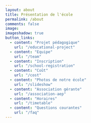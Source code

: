 ```yaml
---
layout: about
title: Présentation de l'école
permalink: /about
comments: false
image: 
imageshadow: true
button_links:
  - content: "Projet pédagogique"
    url: "/educational-project"
  - content: "Equipe"
    url: "/team"
  - content: "Inscription"
    url: "/school-registration"
  - content: "Coût"
    url: "/cost"
  - content: "Photos de notre école"
    url: "/slideshow"
  - content: "Association gérante"
    url: "/association-aep"
  - content: "Horaires"
    url: "/timetable"
  - content: "Questions courantes"
    url: "/faq"
---
```

